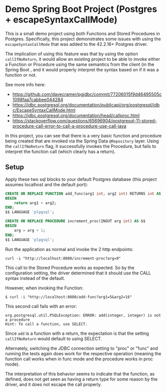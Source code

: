 # Demo Spring Boot Project (Postgres + escapeSyntaxCallMode)

This is a small demo project using both Functions and Stored Procedures in Postgres. Specifically,
this project demonstrates some issues with using the `escapeSyntaxCallMode` that was added to the
42.2.16+ Postgres driver.

The implication of using this feature was that by using the option `callIfNoReturn`, it would allow
an existing project to be able to invoke either a Function or Procedure using the same semantics
from the client (in the Spring Boot , and it would properly interpret the syntax based on if it was a function or not.

See more info here:

- https://github.com/davecramer/pgjdbc/commit/77206015f9d46495505c1098faa7cabbee044284
- https://jdbc.postgresql.org/documentation/publicapi/org/postgresql/jdbc/EscapeSyntaxCallMode.html
- https://jdbc.postgresql.org/documentation/head/callproc.html
- https://stackoverflow.com/questions/65696904/postgresql-11-stored-procedure-call-error-to-call-a-procedure-use-call-java

In this project, you can see that there is a very basic function and procedure being created that are
invoked via the Spring Data `@Repository` layer.  Using the `callIfNoReturn` flag, it successfully invokes
the Procedure, but fails to interpret the function call (which clearly has a return).

## Setup

Apply these two sql blocks to your default Postgres database (this project assumes localhost and the
default port):

```sql
CREATE OR REPLACE FUNCTION add_func(arg1 int, arg2 int) RETURNS int AS $$
BEGIN
    return arg1 + arg2;
END;
$$ LANGUAGE 'plpgsql'; 
```

```sql
CREATE OR REPLACE PROCEDURE increment_proc(INOUT arg int) AS $$
BEGIN
    arg = arg + 1;
END;
$$ LANGUAGE 'plpgsql';
```

Run the application as normal and invoke the 2 http endpoints:

```shell
curl -i "http://localhost:8080/increment-proc?arg=9"
```

This call to the Stored Procedure works as expected.  So by the configuration setting, the driver
determined that it should use the CALL syntax instead of the default.

However, when invoking the Function:

```shell
$ curl -i "http://localhost:8080/add-func?arg1=5&arg2=16"
```

This second call fails with an error:

```
org.postgresql.util.PSQLException: ERROR: add(integer, integer) is not a procedure
Hint: To call a function, use SELECT.
```

Since `add` is a function with a return, the expectation is that the setting `callIfNoReturn` would
default to using SELECT.

Alternately, switching the JDBC connection setting to "proc" or "func" and running the tests again does work for the
respective operation (meaning the function call works when in func mode and the procedure works in proc mode).

The interpretation of this behavior seems to indicate that the function, as defined, does not get seen as having a
return type for some reason by the driver, and it does not escape the call properly.